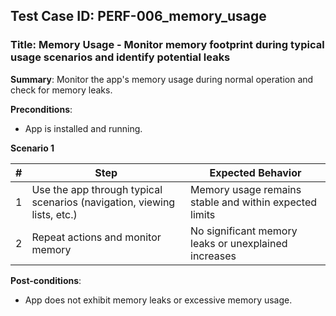 ## Test Case ID: PERF-006_memory_usage
### Title: Memory Usage - Monitor memory footprint during typical usage scenarios and identify potential leaks

**Summary**: Monitor the app's memory usage during normal operation and check for memory leaks.

**Preconditions**: 
- App is installed and running.

**Scenario 1**

| # | Step                                      | Expected Behavior                                       |
|---|-------------------------------------------|--------------------------------------------------------|
| 1 | Use the app through typical scenarios (navigation, viewing lists, etc.) | Memory usage remains stable and within expected limits  |
| 2 | Repeat actions and monitor memory         | No significant memory leaks or unexplained increases    |

**Post-conditions**:
- App does not exhibit memory leaks or excessive memory usage.
